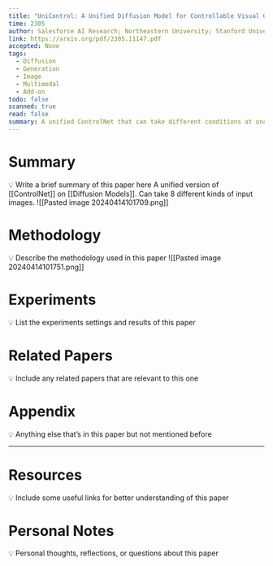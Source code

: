 ```yaml
---
title: "UniControl: A Unified Diffusion Model for Controllable Visual Generation In the Wild"
time: 2305
author: Salesforce AI Research; Northeastern University; Stanford Univeristy
link: https://arxiv.org/pdf/2305.11147.pdf
accepted: None
tags:
  - Diffusion
  - Generation
  - Image
  - Multimodal
  - Add-on
todo: false
scanned: true
read: false
summary: A unified ControlNet that can take different conditions at once.
---
```

# Summary
💡 Write a brief summary of this paper here
A unified version of [[ControlNet]] on [[Diffusion Models]].
Can take 8 different kinds of input images.
![[Pasted image 20240414101709.png]]
# Methodology
💡 Describe the methodology used in this paper
![[Pasted image 20240414101751.png]]
# Experiments
💡 List the experiments settings and results of this paper

# Related Papers
💡 Include any related papers that are relevant to this one

# Appendix
💡 Anything else that’s in this paper but not mentioned before

---
# Resources
💡 Include some useful links for better understanding of this paper

# Personal Notes
💡 Personal thoughts, reflections, or questions about this paper